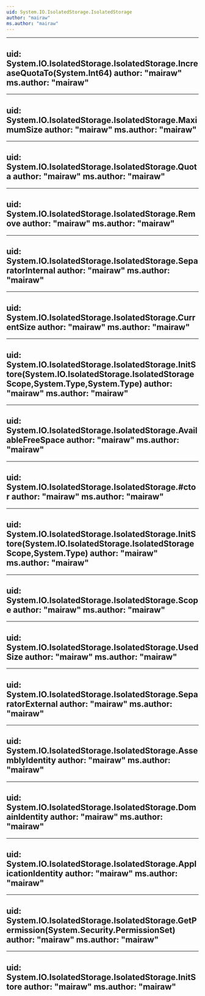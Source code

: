 ```yaml
---
uid: System.IO.IsolatedStorage.IsolatedStorage
author: "mairaw"
ms.author: "mairaw"
---
```


---
uid: System.IO.IsolatedStorage.IsolatedStorage.IncreaseQuotaTo(System.Int64)
author: "mairaw"
ms.author: "mairaw"
---

---
uid: System.IO.IsolatedStorage.IsolatedStorage.MaximumSize
author: "mairaw"
ms.author: "mairaw"
---

---
uid: System.IO.IsolatedStorage.IsolatedStorage.Quota
author: "mairaw"
ms.author: "mairaw"
---

---
uid: System.IO.IsolatedStorage.IsolatedStorage.Remove
author: "mairaw"
ms.author: "mairaw"
---

---
uid: System.IO.IsolatedStorage.IsolatedStorage.SeparatorInternal
author: "mairaw"
ms.author: "mairaw"
---

---
uid: System.IO.IsolatedStorage.IsolatedStorage.CurrentSize
author: "mairaw"
ms.author: "mairaw"
---

---
uid: System.IO.IsolatedStorage.IsolatedStorage.InitStore(System.IO.IsolatedStorage.IsolatedStorageScope,System.Type,System.Type)
author: "mairaw"
ms.author: "mairaw"
---

---
uid: System.IO.IsolatedStorage.IsolatedStorage.AvailableFreeSpace
author: "mairaw"
ms.author: "mairaw"
---

---
uid: System.IO.IsolatedStorage.IsolatedStorage.#ctor
author: "mairaw"
ms.author: "mairaw"
---

---
uid: System.IO.IsolatedStorage.IsolatedStorage.InitStore(System.IO.IsolatedStorage.IsolatedStorageScope,System.Type)
author: "mairaw"
ms.author: "mairaw"
---

---
uid: System.IO.IsolatedStorage.IsolatedStorage.Scope
author: "mairaw"
ms.author: "mairaw"
---

---
uid: System.IO.IsolatedStorage.IsolatedStorage.UsedSize
author: "mairaw"
ms.author: "mairaw"
---

---
uid: System.IO.IsolatedStorage.IsolatedStorage.SeparatorExternal
author: "mairaw"
ms.author: "mairaw"
---

---
uid: System.IO.IsolatedStorage.IsolatedStorage.AssemblyIdentity
author: "mairaw"
ms.author: "mairaw"
---

---
uid: System.IO.IsolatedStorage.IsolatedStorage.DomainIdentity
author: "mairaw"
ms.author: "mairaw"
---

---
uid: System.IO.IsolatedStorage.IsolatedStorage.ApplicationIdentity
author: "mairaw"
ms.author: "mairaw"
---

---
uid: System.IO.IsolatedStorage.IsolatedStorage.GetPermission(System.Security.PermissionSet)
author: "mairaw"
ms.author: "mairaw"
---

---
uid: System.IO.IsolatedStorage.IsolatedStorage.InitStore
author: "mairaw"
ms.author: "mairaw"
---
